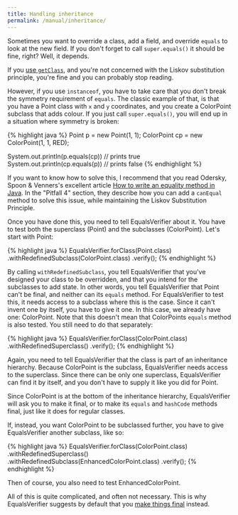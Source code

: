 ```yaml
---
title: Handling inheritance
permalink: /manual/inheritance/
---
```

Sometimes you want to override a class, add a field, and override `equals` to look at the new field. If you don't forget to call `super.equals()` it should be fine, right? Well, it depends.

If you [use `getClass`](/equalsverifier/manual/instanceof-or-getclass), and you're not concerned with the Liskov substitution principle, you're fine and you can probably stop reading.

However, if you use `instanceof`, you have to take care that you don't break the symmetry requirement of `equals`. The classic example of that, is that you have a Point class with `x` and `y` coordinates, and you create a ColorPoint subclass that adds colour. If you just call `super.equals()`, you will end up in a situation where symmetry is broken:

{% highlight java %}
Point p = new Point(1, 1);
ColorPoint cp = new ColorPoint(1, 1, RED);

System.out.println(p.equals(cp)) // prints true
System.out.println(cp.equals(p)) // prints false
{% endhighlight %}

If you want to know how to solve this, I recommend that you read Odersky, Spoon & Venners's excellent article [How to write an equality method in Java](http://www.artima.com/lejava/articles/equality.html). In the "Pitfall 4" section, they describe how you can add a `canEqual` method to solve this issue, while maintaining the Liskov Substitution Principle.

Once you have done this, you need to tell EqualsVerifier about it. You have to test both the superclass (Point) and the subclasses (ColorPoint). Let's start with Point:

{% highlight java %}
EqualsVerifier.forClass(Point.class)
    .withRedefinedSubclass(ColorPoint.class)
    .verify();
{% endhighlight %}

By calling `withRedefinedSubclass`, you tell EqualsVerifier that you've designed your class to be overridden, and that you intend for the subclasses to add state. In other words, you tell EqualsVerifier that Point can't be final, and neither can its `equals` method. For EqualsVerifier to test this, it needs access to a subclass where this is the case. Since it can't invent one by itself, you have to give it one. In this case, we already have one: ColorPoint. Note that this doesn't mean that ColorPoints `equals` method is also tested. You still need to do that separately:

{% highlight java %}
EqualsVerifier.forClass(ColorPoint.class)
    .withRedefinedSuperclass()
    .verify();
{% endhighlight %}

Again, you need to tell EqualsVerifier that the class is part of an inheritance hierarchy. Because ColorPoint is the subclass, EqualsVerifier needs access to the superclass. Since there can be only one superclass, EqualsVerifier can find it by itself, and you don't have to supply it like you did for Point.

Since ColorPoint is at the bottom of the inheritance hierarchy, EqualsVerifier will ask you to make it final, or to make its `equals` and `hashCode` methods final, just like it does for regular classes.

If, instead, you want ColorPoint to be subclassed further, you have to give EqualsVerifier another subclass, like so:

{% highlight java %}
EqualsVerifier.forClass(ColorPoint.class)
    .withRedefinedSuperclass()
    .withRedefinedSubclass(EnhancedColorPoint.class)
    .verify();
{% endhighlight %}

Then of course, you also need to test EnhancedColorPoint.

All of this is quite complicated, and often not necessary. This is why EqualsVerifier suggests by default that you [make things final](/equalsverifier/manual/final) instead.

